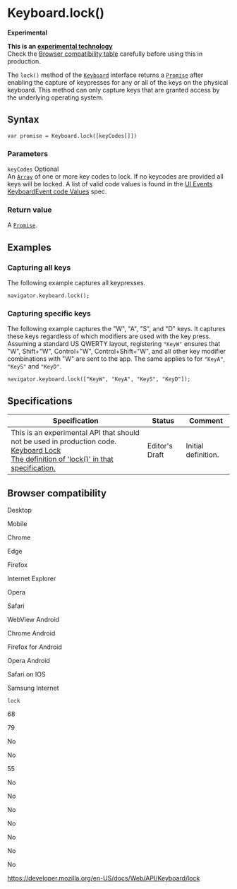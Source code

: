 # Keyboard.lock()

**Experimental**

**This is an [experimental technology](https://developer.mozilla.org/en-US/docs/MDN/Guidelines/Conventions_definitions#experimental)**  
Check the [Browser compatibility table](#browser_compatibility) carefully before using this in production.

The `lock()` method of the [`Keyboard`](../keyboard) interface returns a [`Promise`](https://developer.mozilla.org/en-US/docs/Web/JavaScript/Reference/Global_Objects/Promise) after enabling the capture of keypresses for any or all of the keys on the physical keyboard. This method can only capture keys that are granted access by the underlying operating system.

## Syntax

    var promise = Keyboard.lock([keyCodes[]])

### Parameters

`keyCodes` <span class="badge inline optional">Optional</span>  
An [`Array`](https://developer.mozilla.org/en-US/docs/Web/JavaScript/Reference/Global_Objects/Array) of one or more key codes to lock. If no keycodes are provided all keys will be locked. A list of valid code values is found in the [UI Events KeyboardEvent code Values](https://www.w3.org/TR/uievents-code/#key-alphanumeric-writing-system) spec.

### Return value

A [`Promise`](https://developer.mozilla.org/en-US/docs/Web/JavaScript/Reference/Global_Objects/Promise).

## Examples

### Capturing all keys

The following example captures all keypresses.

    navigator.keyboard.lock();

### Capturing specific keys

The following example captures the "W", "A", "S", and "D" keys. It captures these keys regardless of which modifiers are used with the key press. Assuming a standard US QWERTY layout, registering `"KeyW"` ensures that "W", Shift+"W", Control+"W", Control+Shift+"W", and all other key modifier combinations with "W" are sent to the app. The same applies to for `"KeyA"`, `"KeyS"` and `"KeyD"`.

    navigator.keyboard.lock(["KeyW", "KeyA", "KeyS", "KeyD"]);

## Specifications

<table><thead><tr class="header"><th>Specification</th><th>Status</th><th>Comment</th></tr></thead><tbody><tr class="odd"><td><span class="icon experimental" data-viewbox="0 0 100 100" data-xmlns="http://www.w3.org/2000/svg" data-role="img"> This is an experimental API that should not be used in production code. </span> <a href="https://wicg.github.io/keyboard-lock/#h-keyboard-lock">Keyboard Lock<br />
<span class="small">The definition of 'lock()' in that specification.</span></a></td><td><span class="spec-ed">Editor's Draft</span></td><td>Initial definition.</td></tr></tbody></table>

## Browser compatibility

Desktop

Mobile

Chrome

Edge

Firefox

Internet Explorer

Opera

Safari

WebView Android

Chrome Android

Firefox for Android

Opera Android

Safari on IOS

Samsung Internet

`lock`

68

79

No

No

55

No

No

No

No

No

No

No

<a href="https://developer.mozilla.org/en-US/docs/Web/API/Keyboard/lock" class="_attribution-link">https://developer.mozilla.org/en-US/docs/Web/API/Keyboard/lock</a>
